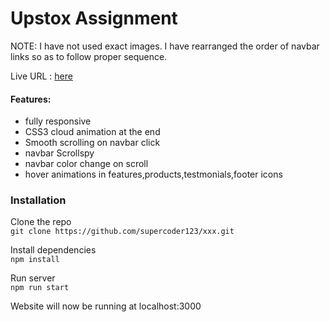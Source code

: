 # Upstox Assignment

NOTE: I have not used exact images. I have rearranged the order of navbar links so as to follow proper sequence.

Live URL : [here](https://supercoder123.github.io/xxx/)

#### Features:

- fully responsive
- CSS3 cloud animation at the end
- Smooth scrolling on navbar click
- navbar Scrollspy
- navbar color change on scroll
- hover animations in features,products,testmonials,footer icons

### Installation

Clone the repo  
`git clone https://github.com/supercoder123/xxx.git`

Install dependencies  
`npm install`

Run server  
`npm run start`

Website will now be running at localhost:3000
